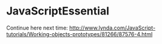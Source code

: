 # JavaScriptEssential

Continue here next time:
http://www.lynda.com/JavaScript-tutorials/Working-objects-prototypes/81266/87576-4.html
